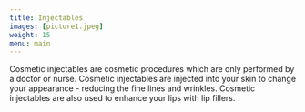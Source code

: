 ```yaml
---
title: Injectables
images: [picture1.jpeg]
weight: 15
menu: main
---
```

Cosmetic injectables are cosmetic procedures which are only performed by a doctor or nurse. Cosmetic injectables are injected into your skin to change your appearance - reducing the fine lines and wrinkles. Cosmetic injectables are also used to enhance your lips with lip fillers.
